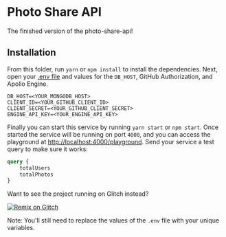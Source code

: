 Photo Share API
===============
The finished version of the photo-share-api!

Installation
-------------
From this folder, run `yarn` or `npm install` to install the dependencies. Next, open your [.env file](.env) and values for the `DB_HOST`, GitHub Authorization, and Apollo Engine.

```
DB_HOST=<YOUR_MONGODB_HOST>
CLIENT_ID=<YOUR_GITHUB_CLIENT_ID>
CLIENT_SECRET=<YOUR_GITHUB_CLIENT_SECRET>
ENGINE_API_KEY=<YOUR_ENGINE_API_KEY>
```

Finally you can start this service by running `yarn start` or `npm start`. Once started the service will be running on port `4000`, and you can access the playground at [http://localhost:4000/playground](http://localhost:4000/playground). Send your service a test query to make sure it works:

```graphql
query {
    totalUsers
    totalPhotos
}
```

Want to see the project running on Glitch instead? 

[![Remix on Glitch](https://cdn.glitch.com/2703baf2-b643-4da7-ab91-7ee2a2d00b5b%2Fremix-button.svg)](https://glitch.com/edit/#!#!/remix/photo-share-api-ch07)

Note: You'll still need to replace the values of the `.env` file with your unique variables.
 
